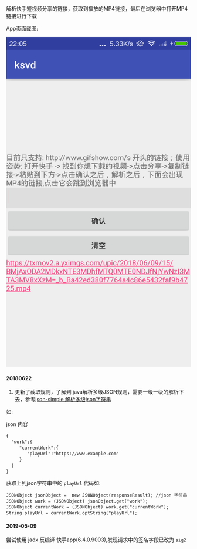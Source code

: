 
解析快手短视频分享的链接，获取到播放的MP4链接，最后在浏览器中打开MP4链接进行下载

App页面截图:


![](./screenshot/Screenshot_2018-06-10-22-05-58.png)

#### 20180622

1. 更新了截取规则，了解到 java解析多级JSON规则，需要一级一级的解析下去，参考[json-simple 解析多级json字符串](https://blog.csdn.net/qq_21682469/article/details/78953896)

如:

json 内容

```
{
  "work":{
     "currentWork":{
        "playUrl":"https://www.example.com"
     }
  }
}
```

获取上列json字符串中的 `playUrl` 代码如:

```
JSONObject jsonObject =  new JSONObject(responseResult); //json 字符串
JSONObject work = (JSONObject) jsonObject.get("work");
JSONObject currentWork = (JSONObject) work.get("currentWork");
String playUrl = currentWork.optString("playUrl");
```

#### 2019-05-09

尝试使用 jadx 反编译 快手app(6.4.0.9003),发现请求中的签名字段已改为 `sig2`
